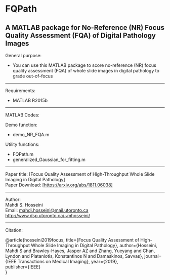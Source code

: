 # FQPath
A MATLAB package for No-Reference (NR) Focus Quality Assessment (FQA) of Digital Pathology Images
----------------------------------------------------------------
General purpose:  
-	You can use this MATLAB package to score no-reference (NR) focus quality assessment (FQA) of whole slide images in digital pathology to grade out-of-focus  
----------------------------------------------------------------
Requirements:
- MATLAB R2015b

----------------------------------------------------------------
MATLAB Codes:

Demo function:  
-	demo_NR_FQA.m

Utility functions:  
-	FQPath.m
- generalized_Gaussian_for_fitting.m

----------------------------------------------------------------  
Paper title: [Focus Quality Assessment of High-Throughput Whole Slide Imaging in Digital Pathology]  
Paper Download: [https://arxiv.org/abs/1811.06038]  

----------------------------------------------------------------
Author:  
Mahdi S. Hosseini  
Email: mahdi.hosseini@mail.utoronto.ca  
http://www.dsp.utoronto.ca/~mhosseini/  

----------------------------------------------------------------
Citation:

@article{hosseini2019focus,
  title={Focus Quality Assessment of High-Throughput Whole Slide Imaging in Digital Pathology}, 
  author={Hosseini, Mahdi S and Brawley-Hayes, Jasper AZ and Zhang, Yueyang and Chan, Lyndon and Plataniotis, Konstantinos N and Damaskinos, Savvas}, 
  journal={IEEE Transactions on Medical Imaging}, 
  year={2019},  
  publisher={IEEE}  
}
